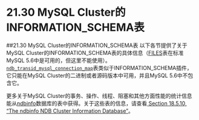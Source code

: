# 21.30 MySQL Cluster的INFORMATION_SCHEMA表

##21.30 MySQL Cluster的INFORMATION_SCHEMA表
以下各节提供了关于MySQL Cluster的INFORMATION\_SCHEMA表的具体信息（[FILES][21.30.01]表在标准MySQL 5.6中是可用的，但这里不能使用）。[`ndb_transid_mysql_connection_map`][21.30.20]表类似于INFORMATION\_SCHEMA插件，它只能在MySQL Cluster的二进制或者源码版本中可用，并且MySQL 5.6中不包含它。

更多关于MySQL Cluster的事务、操作、线程、阻塞和其他方面性能的统计信息能从[ndbinfo][18.5.10]数据库的表中获得。关于这些表的信息，请查看[ Section 18.5.10, “The ndbinfo NDB Cluster Information Database”][18.5.10]。

[21.30.01]:(./21.30.01_The_INFORMATION_SCHEMA_FILES_Table.md)
[21.30.20]:(./21.30.20_The_INFORMATION_SCHEMA_ndb_transid_mysql_connection_map_Table.md)
[18.5.10]:(./Chapter_18/18.5.10_The_ndbinfo_NDB_Cluster_Information_Database.md)